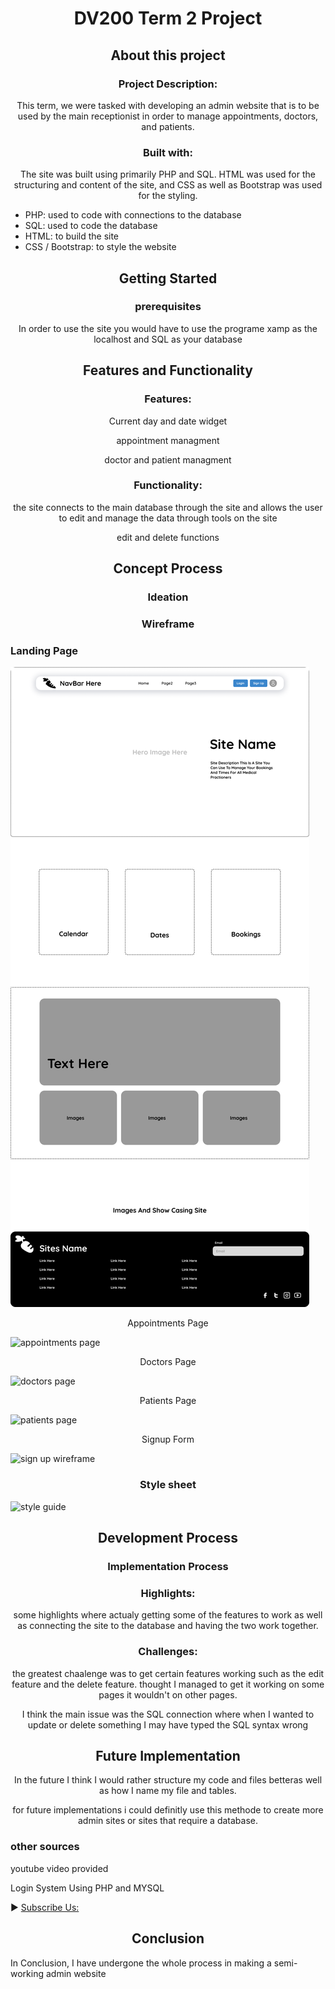 <h1 align="center">DV200 Term 2 Project</h1>

<h2 align="center">About this project </h2>

<h3 align="center">Project Description:</h3>
<p align="center">This term, we were tasked with developing an admin website that is to be used by the main receptionist in order to manage appointments, doctors, and patients.</p>

<h3 align="center">Built with:</h3>
<p align="center"> The site was built using primarily PHP and SQL. HTML was used for the structuring and content of the site, and CSS as well as Bootstrap was used for the styling.</p>

<ul >
  <li>PHP: used to code with connections to the database</li>
  <li>SQL: used to code the database</li>
  <li>HTML: to build the site</li>
  <li>CSS / Bootstrap: to style the website</li>
</ul>

<h2 align="center">Getting Started</h2>
<h3 align="center">prerequisites</h3>
<p align="center">In order to use the site you would have to use the programe xamp as the localhost and SQL as your database</p>

<h2 align="center">Features and Functionality</h2>

<h3 align="center">Features:</h3>
<p align="center">Current day and date widget</p>
<p align="center">appointment managment</p>
<p align="center">doctor and patient managment</p>


<h3 align="center">Functionality:</h3>
<p align="center">the site connects to the main database through the site and allows the user to edit and manage the data through tools on the site</p>
<p align="center">edit and delete functions</p>

<h2 align="center">Concept Process</h2>
<h3 align="center">Ideation</h3>


<h3 align="center">Wireframe</h3>

### Landing Page
<img src='Assets\landing page un loged in.png'>

<p align="center">Appointments Page</p>

![appointments page](https://github.com/Ungerer221/DV200_Ungerer_term2_adminsite/assets/113917241/c71bccda-a2d6-46f4-9d3b-2f86b3ef948f)

<p align="center">Doctors Page</p>

![doctors page](https://github.com/Ungerer221/DV200_Ungerer_term2_adminsite/assets/113917241/25c92526-ddd0-455b-bc55-9db5e6d8e2b9)

<p align="center">Patients Page</p>

![patients page](https://github.com/Ungerer221/DV200_Ungerer_term2_adminsite/assets/113917241/49946abb-e678-4c2f-b8a9-7b9b06d11484)

<p align="center">Signup Form</p>

![sign up wireframe](https://github.com/Ungerer221/DV200_Ungerer_term2_adminsite/assets/113917241/a4e1240d-f35d-4d67-9d4f-b49ded598cbf)

<h3 align="center">Style sheet</h3>

![style guide](https://github.com/Ungerer221/DV200_Ungerer_term2_adminsite/assets/113917241/1cdcd614-a637-414e-ab05-958e11d1835e)



<h2 align="center">Development Process</h2>
<h3 align="center">Implementation Process</h3>

<h3 align="center">Highlights:</h3>
<p align="center">some highlights where actualy getting some of the features to work as well as connecting the site to the database and having the two work together.</p>

<h3 align="center">Challenges:</h3>
<p align="center">the greatest chaalenge was to get certain features working such as the edit feature and the delete feature. thought I managed to get it working on some pages it wouldn't on other pages.</p>
<p align="center">I think the main issue was the SQL connection where when I wanted to update or delete something I may have typed the SQL syntax wrong</p>

<h2 align="center">Future Implementation</h2>
<P align="center">In the future I think I would rather structure my code and files betteras well as how I name my file and tables.</P>
<p align="center">for future implementations i could definitly use this methode to create more admin sites or sites that require a database.</p>

<h3>other sources</h3>
<p>youtube video provided</p>

Login System Using PHP and MYSQL

► [Subscribe Us:](https://www.youtube.com/codingwithelias?sub_confirmation=1)

<h2 align="center">Conclusion</h2>
<p>In Conclusion, I have undergone the whole process in making a semi-working admin website</p>
